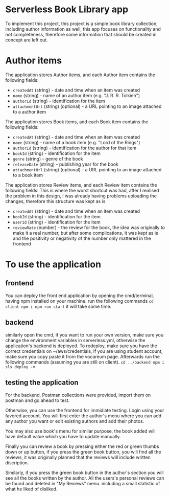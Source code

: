 # Serverless Book Library app

To implement this project, this project is a simple book library collection, including author information as well, this app focuses on functionality and not completeness, therefore some information that should be created in concept are left out.



# Author items

The application stores Author items, and each Author item contains the following fields:

* `createdAt` (string) - date and time when an item was created
* `name` (string) - name of an author item (e.g. "J. R. R. Tolkien")
* `authorId` (string) - identification for the item
* `attachmentUrl` (string) (optional) - a URL pointing to an image attached to a author item

The application stores Book items, and each Book item contains the following fields:

* `createdAt` (string) - date and time when an item was created
* `name` (string) - name of a book item (e.g. "Lord of the Rings")
* `authorId` (string) - identification for the author for that item
* `bookId` (string) - identification for the item
* `genre` (string) - genre of the book
* `releaseDate` (string) - publishing year for the book
* `attachmentUrl` (string) (optional) - a URL pointing to an image attached to a book item

The application stores Review items, and each Review item contains the following fields:
This is where the worst shortcut was had, after I realised the problem in this design, I was already having problems uploading the changes, therefore this structure was kept as is
* `createdAt` (string) - date and time when an item was created
* `bookId` (string) - identification for the item
* `userId` (string) - identification for the item
* `reviewRate` (number) - the review for the book, the idea was originally to make it a real number, but after some complications, it was kept as is and the positivity or negativity of the number only mattered in the frontend


# To use the application

## frontend
You can deploy the front end application by opening the cmd/terminal, having npm installed on your machine. run the following commands
`
cd client
npm i
npm run start
`
it will take some time.

## backend
similarly open the cmd, if you want to run your own version, make sure you change the environment variables in serverless.yml, otherwise the application's backend is deployed. To redeploy, make sure you have the correct credentials on ~/aws/credentials, if you are using student account, make sure you copy paste it from the vocareum page. Afterwards run the following commands (assuming you are still on client).
`
cd ../backend
npm i
sls deploy -v
`

## testing the application 
For the backend, Postman collections were provided, import them on postman and go ahead to test.

Otherwise, you can use the frontend for immidiate testing.
Login using your favored account.
You will first enter the author's menu where you can add any author you want or edit existing authors and add their photos.

You may also use book's menu for similar purpose, the book added will have default value which you have to update manually.

Finally you can review a book by pressing either the red or green thumbs down or up button, if you press the green book button, you will find all the reviews, it was originally planned that the reviews will include written discription.

Similarly, if you press the green book button in the author's section you will see all the books written by the author.
All the users's personal reviews can be found and deleted in "My Reviews" menu. including a small statistic of what he liked of disliked.
